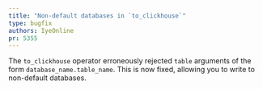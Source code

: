 ```yaml
---
title: "Non-default databases in `to_clickhouse`"
type: bugfix
authors: IyeOnline
pr: 5355
---
```


The `to_clickhouse` operator erroneously rejected `table` arguments of the form
`database_name.table_name`. This is now fixed, allowing you to write to
non-default databases.
